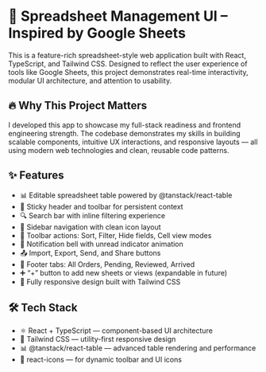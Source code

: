# 🚀 Spreadsheet Management UI – Inspired by Google Sheets

This is a feature-rich spreadsheet-style web application built with React, TypeScript, and Tailwind CSS. Designed to reflect the user experience of tools like Google Sheets, this project demonstrates real-time interactivity, modular UI architecture, and attention to usability.

## 🔥 Why This Project Matters

I developed this app to showcase my full-stack readiness and frontend engineering strength. The codebase demonstrates my skills in building scalable components, intuitive UX interactions, and responsive layouts — all using modern web technologies and clean, reusable code patterns.

## ✨ Features

- 📊 Editable spreadsheet table powered by @tanstack/react-table
- 📌 Sticky header and toolbar for persistent context
- 🔍 Search bar with inline filtering experience
- 🧭 Sidebar navigation with clean icon layout
- 🧰 Toolbar actions: Sort, Filter, Hide fields, Cell view modes
- 🔔 Notification bell with unread indicator animation
- 📤 Import, Export, Send, and Share buttons
- 📂 Footer tabs: All Orders, Pending, Reviewed, Arrived
- ➕ “+” button to add new sheets or views (expandable in future)
- 📱 Fully responsive design built with Tailwind CSS

## 🛠️ Tech Stack

- ⚛️ React + TypeScript — component-based UI architecture
- 🎨 Tailwind CSS — utility-first responsive design
- 📊 @tanstack/react-table — advanced table rendering and performance
- 🧩 react-icons — for dynamic toolbar and UI icons


